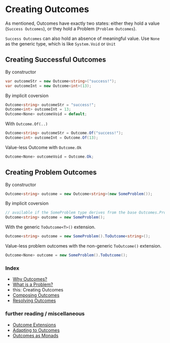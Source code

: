 
# Creating Outcomes
As mentioned, Outcomes have exactly two states: either they hold a value (`Success Outcomes`), or they hold a Problem (`Problem Outcomes`).

`Success Outcomes` can also hold an absence of meaningful value. Use `None` as the generic type, which is like `System.Void` or `Unit`

## Creating Successful Outcomes
By constructor
```csharp
var outcomeStr = new Outcome<string>("success!");
var outcomeInt = new Outcome<int>(13);
```

By implicit coversion
```csharp
Outcome<string> outcomeStr = "success!";
Outcome<int> outcomeInt = 13;
Outcome<None> outcomeVoid = default;
```

With `Outcome.Of(..)`
```csharp
Outcome<string> outcomeStr = Outcome.Of("success!");
Outcome<int> outcomeInt = Outcome.Of(13);
```

Value-less Outcome<None> with `Outcome.Ok`
```csharp
Outcome<None> outcomeVoid = Outcome.Ok;
```

## Creating Problem Outcomes

By constructor
```csharp
Outcome<string> outcome = new Outcome<string>(new SomeProblem());
```

By implicit coversion
```csharp
// available if the SomeProblem type derives from the base Outcomes.Problem type
Outcome<string> outcome = new SomeProblem();
```

With the generic `ToOutcome<T>()` extension.
```csharp
Outcome<string> outcome = new SomeProblem().ToOutcome<string>();
```

Value-less problem outcomes with the non-generic `ToOutcome()` extension.
```csharp
Outcome<None> outcome = new SomeProblem().ToOutcome();
```

### Index
- [Why Outcomes?](../readme.md)
- [What is a Problem?](what-is-a-problem.md)
- this: Creating Outcomes
- [Composing Outcomes](composing-outcomes.md)
- [Resolving Outcomes](resolving-outcomes.md)

### further reading / miscellaneous
- [Outcome Extensions](outcome-extensions.md)
- [Adapting to Outcomes](outcome-adaptation.md)
- [Outcomes as Monads](outcomes-as-monads.md)